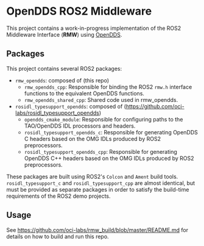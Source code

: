 
# OpenDDS ROS2 Middleware
This project contains a work-in-progress implementation of the ROS2 Middleware Interface (**RMW**) using [OpenDDS](https://github.com/objectcomputing/OpenDDS).

## Packages
This project contains several ROS2 packages:

- `rmw_opendds`: composed of (this repo)
  - `rmw_opendds_cpp`: Responsible for binding the ROS2 `rmw.h` interface functions to the equivalent OpenDDS functions.
  - `rmw_opendds_shared_cpp`: Shared code used in rmw_opendds.
- `rosidl_typesupport_opendds`: composed of (https://github.com/oci-labs/rosidl_typesupport_opendds)
  - `opendds_cmake_module`: Responsible for configuring paths to the TAO/OpenDDS IDL processors and headers.
  - `rosidl_typesupport_opendds_c`: Responsible for generating OpenDDS C headers based on the OMG IDLs produced by ROS2 preprocessors.
  - `rosidl_typesupport_opendds_cpp`: Responsible for generating OpenDDS C++ headers based on the OMG IDLs produced by ROS2 preprocessors.

These packages are built using ROS2's `Colcon` and `Ament` build tools. `rosidl_typesupport_c` and `rosidl_typesupport_cpp` are almost identical, but must be provided as separate packages in order to satisfy the build-time requirements of the ROS2 demo projects.

## Usage
See https://github.com/oci-labs/rmw_build/blob/master/README.md for details on how to build and run this repo.
